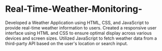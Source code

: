 # Real-Time-Weather-Monitoring-
Developed a Weather Application using HTML, CSS, and JavaScript to provide real-time weather information to users. Created a responsive user interface using HTML and CSS to ensure optimal display across various devices and screen sizes. Utilized JavaScript to fetch weather data from a third-party API based on the user's location or search input.
